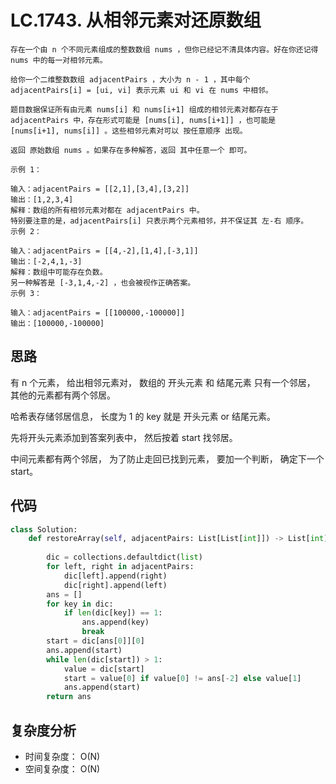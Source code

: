 LC.1743. 从相邻元素对还原数组
====
```
存在一个由 n 个不同元素组成的整数数组 nums ，但你已经记不清具体内容。好在你还记得 nums 中的每一对相邻元素。

给你一个二维整数数组 adjacentPairs ，大小为 n - 1 ，其中每个 adjacentPairs[i] = [ui, vi] 表示元素 ui 和 vi 在 nums 中相邻。

题目数据保证所有由元素 nums[i] 和 nums[i+1] 组成的相邻元素对都存在于 adjacentPairs 中，存在形式可能是 [nums[i], nums[i+1]] ，也可能是 [nums[i+1], nums[i]] 。这些相邻元素对可以 按任意顺序 出现。

返回 原始数组 nums 。如果存在多种解答，返回 其中任意一个 即可。

示例 1：

输入：adjacentPairs = [[2,1],[3,4],[3,2]]
输出：[1,2,3,4]
解释：数组的所有相邻元素对都在 adjacentPairs 中。
特别要注意的是，adjacentPairs[i] 只表示两个元素相邻，并不保证其 左-右 顺序。
示例 2：

输入：adjacentPairs = [[4,-2],[1,4],[-3,1]]
输出：[-2,4,1,-3]
解释：数组中可能存在负数。
另一种解答是 [-3,1,4,-2] ，也会被视作正确答案。
示例 3：

输入：adjacentPairs = [[100000,-100000]]
输出：[100000,-100000]
```

## 思路

有 n 个元素， 给出相邻元素对， 数组的 开头元素 和 结尾元素 只有一个邻居， 其他的元素都有两个邻居。

哈希表存储邻居信息， 长度为 1 的 key 就是 开头元素 or 结尾元素。

先将开头元素添加到答案列表中， 然后按着 start 找邻居。

中间元素都有两个邻居， 为了防止走回已找到元素， 要加一个判断， 确定下一个 start。

## 代码
```python
class Solution:
    def restoreArray(self, adjacentPairs: List[List[int]]) -> List[int]:
        
        dic = collections.defaultdict(list)
        for left, right in adjacentPairs:
            dic[left].append(right)
            dic[right].append(left)
        ans = []
        for key in dic:
            if len(dic[key]) == 1:
                ans.append(key)
                break
        start = dic[ans[0]][0]
        ans.append(start)
        while len(dic[start]) > 1:
            value = dic[start]
            start = value[0] if value[0] != ans[-2] else value[1]
            ans.append(start)
        return ans
```
## 复杂度分析
- 时间复杂度： O(N)
- 空间复杂度： O(N)
